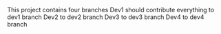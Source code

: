 This project contains four branches
Dev1 should contribute everything to dev1 branch
Dev2   to dev2 branch
Dev3   to dev3 branch
Dev4   to dev4 branch

